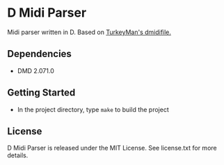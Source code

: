 # D Midi Parser

Midi parser written in D. Based on [TurkeyMan's dmidifile.](https://github.com/TurkeyMan/dmidifile)

## Dependencies

* DMD 2.071.0

## Getting Started

* In the project directory, type `make` to build the project

## License

D Midi Parser is released under the MIT License. See license.txt for more details.